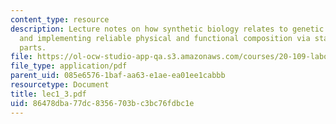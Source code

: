 ```yaml
---
content_type: resource
description: Lecture notes on how synthetic biology relates to genetic engineering,
  and implementing reliable physical and functional composition via standard biological
  parts.
file: https://ol-ocw-studio-app-qa.s3.amazonaws.com/courses/20-109-laboratory-fundamentals-in-biological-engineering-fall-2007/86478dba77dc8356703bc3bc76fdbc1e_lec1_3.pdf
file_type: application/pdf
parent_uid: 085e6576-1baf-aa63-e1ae-ea01ee1cabbb
resourcetype: Document
title: lec1_3.pdf
uid: 86478dba-77dc-8356-703b-c3bc76fdbc1e
---
```

